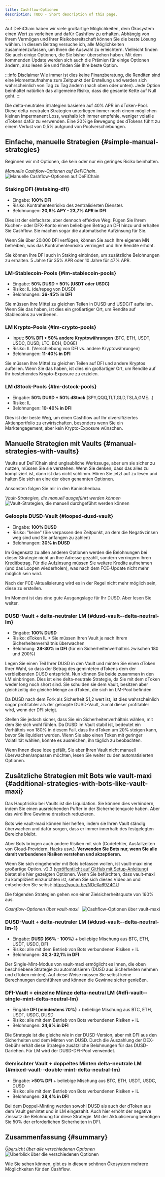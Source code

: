 ```yaml
---
title: Cashflow-Optionen
description: TODO - Short description of this page.
---
```


Auf DeFiChain haben wir viele großartige Möglichkeiten, dem Ökosystem einen Wert zu verleihen und dafür Cashflow zu erhalten. Abhängig von Ihrem Vermögen und Ihrer Risikobereitschaft können Sie die beste Lösung wählen. In diesem Beitrag versuche ich, alle Möglichkeiten zusammenzufassen, um Ihnen die Auswahl zu erleichtern. Vielleicht finden Sie auch einige Optionen, die Sie bisher übersehen haben. Mit dem kommenden Update werden sich auch die Prämien für einige Optionen ändern, also lesen Sie und finden Sie Ihre beste Option.

:::info Disclaimer
Wie immer ist dies keine Finanzberatung, die Renditen sind eine Momentaufnahme zum Zeitpunkt der Erstellung und werden sich wahrscheinlich von Tag zu Tag ändern (nach oben oder unten). Jede Option beinhaltet natürlich das allgemeine Risiko, dass die gesamte Kette auf Null geht.
:::

Die delta-neutralen Strategien basieren auf 40% APR im dToken-Pool. Diese delta-neutralen Strategien unterliegen immer noch einem möglichen kleinen Impermanent Loss, weshalb ich immer empfehle, weniger volatile dTokens dafür zu verwenden. Eine 20%ige Bewegung des dTokens führt zu einem Verlust von 0,5% aufgrund von Poolverschiebungen.

## Einfache, manuelle Strategien {#simple-manual-strategies}

Beginnen wir mit Optionen, die kein oder nur ein geringes Risiko beinhalten.

*Manuelle Cashflow-Optionen auf DeFiChain*.  
![Manuelle Cashflow-Optionen auf DeFiChain](./../media/cashflow_options_DE_01.png)

### Staking DFI {#staking-dfi}

- Eingabe: **100% DFI**
- Risiko: Kontrahentenrisiko des zentralisierten Dienstes
- Belohnungen: **20,8% APY - 23,7% APR in DFI**

Dies ist der einfachste, aber dennoch effektive Weg: Fügen Sie Ihrem Kuchen- oder DFX-Konto einen beliebigen Betrag an DFI hinzu und erhalten Sie Cashflow. Sie machen sogar die automatische Aufzinsung für Sie.

Wenn Sie über 20.000 DFI verfügen, können Sie auch Ihre eigenen MN betreiben, was das Kontrahentenrisiko verringert und Ihre Rendite erhöht.

Sie können Ihre DFI auch in Staking einbinden, um zusätzliche Belohnungen zu erhalten. 5 Jahre für 35% APR oder 10 Jahre für 47% APR.

### LM-Stablecoin-Pools {#lm-stablecoin-pools}

- Eingabe: **50% DUSD + 50% (USDT oder USDC)**
- Risiko: IL (de/repeg von DUSD)
- Belohnungen: **36-45% in DFI**

Sie müssen Ihre Mittel zu gleichen Teilen in DUSD und USDC/T aufteilen. Wenn Sie das haben, ist dies ein großartiger Ort, um Rendite auf Stablecoins zu verdienen.

### LM Krypto-Pools {#lm-crypto-pools}

- Input: **50% DFI + 50% andere Kryptowährungen** (BTC, ETH, USDT, USDC, DUSD, LTC, BCH, DOGE)
- Risiko: IL (Verschiebung von DFI vs. andere Kryptowährungen)
- Belohnungen: **11-40% in DFI**

Sie müssen Ihre Mittel zu gleichen Teilen auf DFI und andere Kryptos aufteilen. Wenn Sie das haben, ist dies ein großartiger Ort, um Rendite auf Ihr bestehendes Krypto-Exposure zu erzielen.

### LM dStock-Pools {#lm-dstock-pools}

- Eingabe: **50% DUSD + 50% dStock** (SPY,QQQ,TLT,GLD,TSLA,GME...)
- Risiko: IL
- Belohnungen: **10-40% in DFI**

Dies ist der beste Weg, um einen Cashflow auf Ihr diversifiziertes Aktienportfolio zu erwirtschaften, besonders wenn Sie ein Marktengagement, aber kein Krypto-Exposure wünschen.

## Manuelle Strategien mit Vaults {#manual-strategies-with-vaults}

Vaults auf DeFiChain sind unglaubliche Werkzeuge, aber um sie sicher zu nutzen, müssen Sie sie verstehen. Wenn Sie denken, dass das alles zu kompliziert ist, dann ist das nicht schlimm. Hören Sie jetzt auf zu lesen und halten Sie sich an eine der oben genannten Optionen.

Ansonsten folgen Sie mir in den Kaninchenbau.

*Vault-Strategien, die manuell ausgeführt werden können*  
![Vault-Strategien, die manuell durchgeführt werden können](./../media/cashflow_options_DE_02.png)

### Geloopte DUSD-Vault {#looped-dusd-vault}

- Eingabe: **100% DUSD**
- Risiko: "keine" (Sie verpassen den Zeitpunkt, an dem die Negativzinsen weg sind und Sie anfangen zu zahlen)
- Belohnungen: **30% in DUSD**

Im Gegensatz zu allen anderen Optionen werden die Belohnungen bei dieser Strategie nicht an Ihre Adresse gezahlt, sondern verringern Ihren Kreditbetrag. Für die Aufzinsung müssen Sie weitere Kredite aufnehmen (und das Loopen wiederholen), was nach dem FCE-Update nicht mehr möglich sein wird.

Nach der FCE-Aktualisierung wird es in der Regel nicht mehr möglich sein, diese zu erstellen.

Im Moment ist das eine gute Ausgangslage für Ihr DUSD. Aber lesen Sie weiter.

### DUSD-Vault + delta-neutraler LM {#dusd-vault--delta-neutral-lm}

- Eingabe: **100% DUSD**
- Risiko: dToken IL + Sie müssen Ihren Vault je nach Ihrem Sicherheitenverhältnis überwachen
- Belohnung: **28-30% in DFI** (für ein Sicherheitenverhältnis zwischen 180 und 200%)

Legen Sie einen Teil Ihrer DUSD in den Vault und minten Sie einen dToken Ihrer Wahl, so dass der Betrag des geminteten dTokens dem der verbleibenden DUSD entspricht. Nun können Sie beide zusammen in den LM einbringen. Dies ist eine delta-neutrale Strategie, da Sie mit dem dToken weder long noch short sind. Sie schulden sie dem Vault, besitzen aber gleichzeitig die gleiche Menge an dToken, die sich im LM-Pool befinden.

Da DUSD nach dem Fork als Sicherheit $1,2 wert ist, ist dies wahrscheinlich sogar profitabler als der geloopte DUSD-Vault, zumal dieser profitabler wird, wenn der DFI steigt.

Stellen Sie jedoch sicher, dass Sie ein Sicherheitenverhältnis wählen, mit dem Sie sich wohl fühlen. Da DUSD im Vault stabil ist, bedeutet ein Verhältnis von 180% in diesem Fall, dass Ihr dToken um 20% steigen kann, bevor Sie liquidiert werden. Wenn Sie also einen Token mit geringer Volatilität wählen, könnte es ausreichen, ihn täglich zu beobachten.

Wenn Ihnen diese Idee gefällt, Sie aber Ihren Vault nicht manuell überwachen/anpassen möchten, lesen Sie weiter zu den automatisierten Optionen.

## Zusätzliche Strategien mit Bots wie vault-maxi {#additional-strategies-with-bots-like-vault-maxi}

Das Hauptrisiko bei Vaults ist die Liquidation. Sie können dies verhindern, indem Sie einen ausreichenden Puffer in der Sicherheitenquote haben. Aber das wird Ihre Gewinne drastisch reduzieren.

Bots wie vault-maxi können hier helfen, indem sie Ihren Vault ständig überwachen und dafür sorgen, dass er immer innerhalb des festgelegten Bereichs bleibt.

Aber Bots bringen auch andere Risiken mit sich (Codefehler, Ausfallzeiten von Cloud-Providern, Hacks usw.). **Verwenden Sie Bots nur, wenn Sie alle damit verbundenen Risiken verstehen und akzeptieren.**

Wenn Sie sich eingehender mit Bots befassen wollen, ist vault-maxi eine großartige Option. v2.3 ([veröffentlicht auf GitHub mit Setup-Anleitung](https://github.com/kuegi/defichain_maxi/releases/tag/v2.3)) bietet alle hier gezeigten Optionen. Wenn Sie befürchten, dass vault-maxi zu kompliziert einzurichten ist, sehen Sie sich dieses Video an und entscheiden Sie selbst: https://youtu.be/NOeXa69Z4GU

Die folgenden Strategien gehen von einer Zielsicherheitsquote von 160% aus.

*Cashflow-Optionen über vault-maxi*  
![Cashflow-Optionen über vault-maxi](../media/cashflow_options_DE_03.png)

### DUSD-Vault + delta-neutraler LM {#dusd-vault--delta-neutral-lm-1}

- Eingabe: **DUSD (66% - 100%)** + beliebige Mischung aus BTC, ETH, USDT, USDC, DFI
- Risiko: alle mit dem Betrieb von Bots verbundenen Risiken + IL
- Belohnungen: **30,3-32,1% in DFI**

Der Single-Mint-Modus von vault-maxi ermöglicht es Ihnen, die oben beschriebene Strategie zu automatisieren (DUSD aus Sicherheiten nehmen und dToken minten). Auf diese Weise müssen Sie selbst keine Berechnungen durchführen und können die Gewinne sicher genießen.

### DFI-Vault + einzelne Münze delta-neutral LM {#dfi-vault--single-mint-delta-neutral-lm}

- Eingabe **DFI (mindestens 70%)** + beliebige Mischung aus BTC, ETH, USDT, USDC, DUSD
- Risiko: alle mit dem Betrieb von Bots verbundenen Risiken + IL
- Belohnungen: **24,6% in DFI**

Die Strategie ist die gleiche wie in der DUSD-Version, aber mit DFI aus den Sicherheiten und dem Minten von DUSD. Durch die Auszahlung der DEX-Gebühr erhält diese Strategie zusätzliche Belohnungen für das DUSD-Darlehen. Für LM wird der DUSD-DFI-Pool verwendet.

### Gemischter Vault + doppeltes Minten delta-neutrale LM {#mixed-vault--double-mint-delta-neutral-lm}

- Eingabe: **>50% DFI** + beliebige Mischung aus BTC, ETH, USDT, USDC, DUSD
- Risiko: alle mit dem Betrieb von Bots verbundenen Risiken + IL
- Belohnungen: **28,4% in DFI**

Bei dem Doppel-Minting werden sowohl DUSD als auch der dToken aus dem Vault gemintet und in LM eingezahlt. Auch hier erhöht der negative Zinssatz die Belohnung für diese Strategie. Mit der Aktualisierung benötigen Sie 50% der erforderlichen Sicherheiten in DFI.

## Zusammenfassung {#summary}

*Übersicht über alle verschiedenen Optionen*  
![Überblick über die verschiedenen Optionen](../media/cashflow_options_DE_04.png)

Wie Sie sehen können, gibt es in diesem schönen Ökosystem mehrere Möglichkeiten für den Cashflow.
